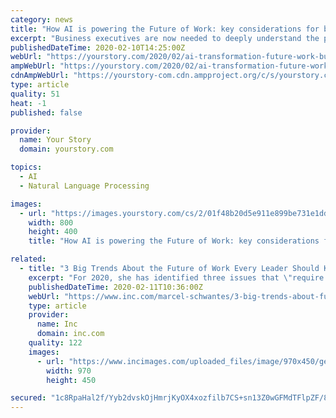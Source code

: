 ```yaml
---
category: news
title: "How AI is powering the Future of Work: key considerations for business and tech leaders"
excerpt: "Business executives are now needed to deeply understand the potential of AI and translate it into a viable roadmap for their business ... Machine Learning (ML), deep learning, Natural Language Processing (NLP), and other AI-related concepts. On a broader scale, we also need universities and colleges to improve the existing knowledge base ..."
publishedDateTime: 2020-02-10T14:25:00Z
webUrl: "https://yourstory.com/2020/02/ai-transformation-future-work-business-tech-leaders"
ampWebUrl: "https://yourstory.com/2020/02/ai-transformation-future-work-business-tech-leaders/amp"
cdnAmpWebUrl: "https://yourstory-com.cdn.ampproject.org/c/s/yourstory.com/2020/02/ai-transformation-future-work-business-tech-leaders/amp"
type: article
quality: 51
heat: -1
published: false

provider:
  name: Your Story
  domain: yourstory.com

topics:
  - AI
  - Natural Language Processing

images:
  - url: "https://images.yourstory.com/cs/2/01f48b20d5e911e899be731e1ddbc52d/Future-of-work---AI-1581331299715.png?fm=png&auto=format"
    width: 800
    height: 400
    title: "How AI is powering the Future of Work: key considerations for business and tech leaders"

related:
  - title: "3 Big Trends About the Future of Work Every Leader Should Know About"
    excerpt: "For 2020, she has identified three issues that \"require immediate and intentional action\" if organizations want to thrive in the future of work. 1. Overlooked talent in people with disabilities and older workers. \"The United States has a jobs surplus of more than one million open positions, and there are record-high labor shortages across 12 of ..."
    publishedDateTime: 2020-02-11T10:36:00Z
    webUrl: "https://www.inc.com/marcel-schwantes/3-big-trends-about-future-of-work-every-leader-should-know-about.html"
    type: article
    provider:
      name: Inc
      domain: inc.com
    quality: 122
    images:
      - url: "https://www.incimages.com/uploaded_files/image/970x450/getty_867341882_412451.jpg"
        width: 970
        height: 450

secured: "1c8RpaHal2f/Yyb2dvskOjHmrjKyOX4xozfilb7CS+sn13Z0wGFMdTFlpZF/85ViV8fk27+bxwszWPcE4qPrhgYrUpUmYzkBnGQ+85FZBQ6nyB6bped4iUCTMxXEiQEEzcGsoR7VeDyRpTrx6Dx+ttdUNOEUqq0RpxQspONwiPJLcIPRc2roUIhJAEuZQ/7g9s1sbCeaBNSUu3AAgFQu0BWQT5KhTh8IOWPR5rN3IChjyxtgXiis4pkbmz2BZ4n29K/uDJs4fLLUeCFE/+VZJseIwkpzDM7hlTXsdfhDxA3XA//xEZm0/L4CBHHz4o939XJUdKoLa1BEkoGliTRaT8ZlbPLDLthadbpsx11+YOgex3pL9mtyOYKRw6KZuFSTGOcha7x+JKw+3A461YF3jJfzfuG9kIk3f6XLYKaI/UeD+C3dOwkzImvtOCdHshmEwPZaiFeR9vfTEWN0VFCkgvF3I+s9zp+SJ7D7K+DxZdo=;bM+gO957PCpUGJQl9EatxA=="
---
```



